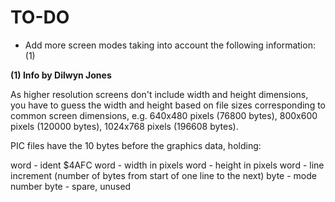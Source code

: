 # TO-DO

- Add more screen modes taking into account the following information: (1)

__(1) Info by Dilwyn Jones__

As higher resolution screens don't include width and height dimensions, you have to guess the width and height based on file sizes corresponding to common screen dimensions, e.g. 640x480 pixels (76800 bytes), 800x600 pixels (120000 bytes), 1024x768 pixels (196608 bytes).

PIC files have the 10 bytes before the graphics data, holding:

word - ident $4AFC
word - width in pixels
word - height in pixels
word - line increment (number of bytes from start of one line to the next)
byte - mode number
byte - spare, unused